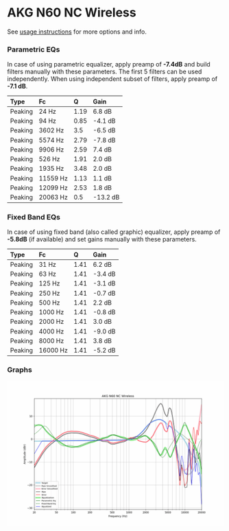 # AKG N60 NC Wireless
See [usage instructions](https://github.com/jaakkopasanen/AutoEq#usage) for more options and info.

### Parametric EQs
In case of using parametric equalizer, apply preamp of **-7.4dB** and build filters manually
with these parameters. The first 5 filters can be used independently.
When using independent subset of filters, apply preamp of **-7.1 dB**.

| Type    | Fc       |    Q | Gain     |
|:--------|:---------|:-----|:---------|
| Peaking | 24 Hz    | 1.19 | 6.8 dB   |
| Peaking | 94 Hz    | 0.85 | -4.1 dB  |
| Peaking | 3602 Hz  | 3.5  | -6.5 dB  |
| Peaking | 5574 Hz  | 2.79 | -7.8 dB  |
| Peaking | 9906 Hz  | 2.59 | 7.4 dB   |
| Peaking | 526 Hz   | 1.91 | 2.0 dB   |
| Peaking | 1935 Hz  | 3.48 | 2.0 dB   |
| Peaking | 11559 Hz | 1.13 | 1.1 dB   |
| Peaking | 12099 Hz | 2.53 | 1.8 dB   |
| Peaking | 20063 Hz | 0.5  | -13.2 dB |

### Fixed Band EQs
In case of using fixed band (also called graphic) equalizer, apply preamp of **-5.8dB**
(if available) and set gains manually with these parameters.

| Type    | Fc       |    Q | Gain    |
|:--------|:---------|:-----|:--------|
| Peaking | 31 Hz    | 1.41 | 6.2 dB  |
| Peaking | 63 Hz    | 1.41 | -3.4 dB |
| Peaking | 125 Hz   | 1.41 | -3.1 dB |
| Peaking | 250 Hz   | 1.41 | -0.7 dB |
| Peaking | 500 Hz   | 1.41 | 2.2 dB  |
| Peaking | 1000 Hz  | 1.41 | -0.8 dB |
| Peaking | 2000 Hz  | 1.41 | 3.0 dB  |
| Peaking | 4000 Hz  | 1.41 | -9.0 dB |
| Peaking | 8000 Hz  | 1.41 | 3.8 dB  |
| Peaking | 16000 Hz | 1.41 | -5.2 dB |

### Graphs
![](./AKG%20N60%20NC%20Wireless.png)